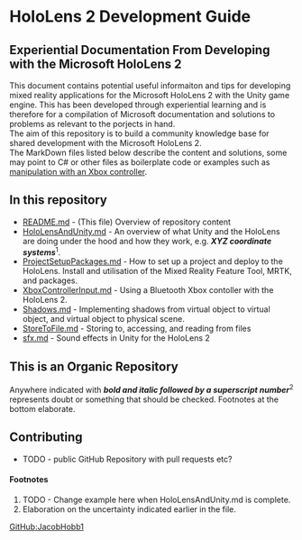 
# HoloLens 2 Development Guide
## Experiential Documentation From Developing with the Microsoft HoloLens 2

This document contains potential useful informaiton and tips for developing mixed reality applications for the Microsoft HoloLens 2 with the Unity game engine. This has been developed through experiential learning and is therefore for a compilation of Microsoft documentation and solutions to problems as relevant to the porjects in hand. 
<br>
The aim of this repository is to build a community knowledge base for shared development with the Microsoft HoloLens 2.
<br>
The MarkDown files listed below describe the content and solutions, some may point to C# or other files as boilerplate code or examples such as [manipulation with an Xbox controller](XboxRemoteControl.cs).

## In this repository

- [README.md]() - (This file) Overview of repository content
- [HoloLensAndUnity.md](HoloLensAndUnity.md) - An overview of what Unity and the HoloLens are doing under the hood and how they work, e.g. ***XYZ coordinate systems***<sup>1</sup>.
- [ProjectSetupPackages.md](ProjectSetupPackages.md) - How to set up a project and deploy to the HoloLens. Install and utilisation of the Mixed Reality Feature Tool, MRTK, and packages.
- [XboxControllerInput.md](XboxContollerInput.md) - Using a Bluetooth Xbox contoller with the HoloLens 2.
- [Shadows.md](Shadows.md) - Implementing shadows from virtual object to virtual object, and virtual object to physical scene.
- [StoreToFile.md](StoreToFile.md) - Storing to, accessing, and reading from files
- [sfx.md](sfx.md) - Sound effects in Unity for the HoloLens 2

## This is an Organic Repository

Anywhere indicated with ***bold and italic followed by a superscript number***<sup>2</sup> represents doubt or something that should be checked. Footnotes at the bottom elaborate.

## Contributing 

- TODO - public GitHub Repository with pull requests etc?

#### Footnotes
1. TODO - Change example here when HoloLensAndUnity.md is complete.
1. Elaboration on the uncertainty indicated earlier in the file.


[GitHub:JacobHobb1](https://jacobhobbs1.github.io)